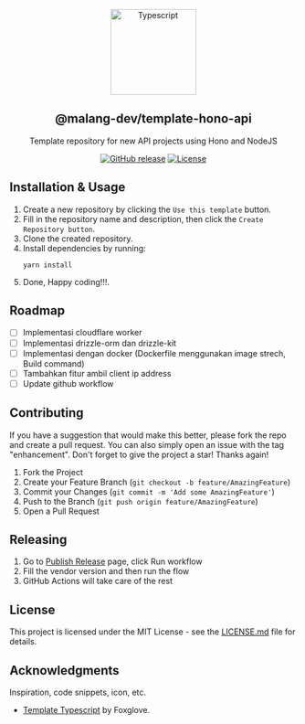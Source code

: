 <a name="readme-top"></a>

<div align="center">
  <a href="https://github.com/malang-dev/template-hono-api">
    <img src="https://www.svgrepo.com/show/303600/typescript-logo.svg" alt="Typescript" width="150px">
  </a>
  <h2 align="center">@malang-dev/template-hono-api</h2>
  <div align="center">
    <p align="center">Template repository for new API projects using Hono and NodeJS</p>
    <div>
        <a href="https://github.com/malang-dev/template-hono-api/releases/"><img src="https://img.shields.io/github/release/malang-dev/template-hono-api?include_prereleases=&sort=semver&color=blue" alt="GitHub release"></a>
        <a href="https://github.com/malang-dev/template-hono-api#license"><img src="https://img.shields.io/badge/License-MIT-blue" alt="License"></a>
    </div>
  </div>
</div>

## Installation & Usage

1. Create a new repository by clicking the `Use this template` button.
2. Fill in the repository name and description, then click the `Create Repository button`.
3. Clone the created repository.
4. Install dependencies by running:
   ```
   yarn install
   ```
5. Done, Happy coding!!!.

## Roadmap
- [ ] Implementasi cloudflare worker
- [ ] Implementasi drizzle-orm dan drizzle-kit
- [ ] Implementasi dengan docker (Dockerfile menggunakan image strech, Build command)
- [ ] Tambahkan fitur ambil client ip address
- [ ] Update github workflow

## Contributing

If you have a suggestion that would make this better, please fork the repo and create a pull request. You can also simply open an issue with the tag "enhancement". Don't forget to give the project a star! Thanks again!

1. Fork the Project
2. Create your Feature Branch (`git checkout -b feature/AmazingFeature`)
3. Commit your Changes (`git commit -m 'Add some AmazingFeature'`)
4. Push to the Branch (`git push origin feature/AmazingFeature`)
5. Open a Pull Request

## Releasing

1. Go to [Publish Release](https://github.com/malang-dev/template-hono-api/actions/workflows/publish-release.yaml) page, click Run workflow
2. Fill the vendor version and then run the flow
3. GitHub Actions will take care of the rest

## License

This project is licensed under the MIT License - see the [LICENSE.md](https://github.com/malang-dev/template-hono-api/blob/master/LICENSE.md) file for details.

## Acknowledgments

Inspiration, code snippets, icon, etc.

- [Template Typescript](https://github.com/foxglove/template-hono-api) by Foxglove.
